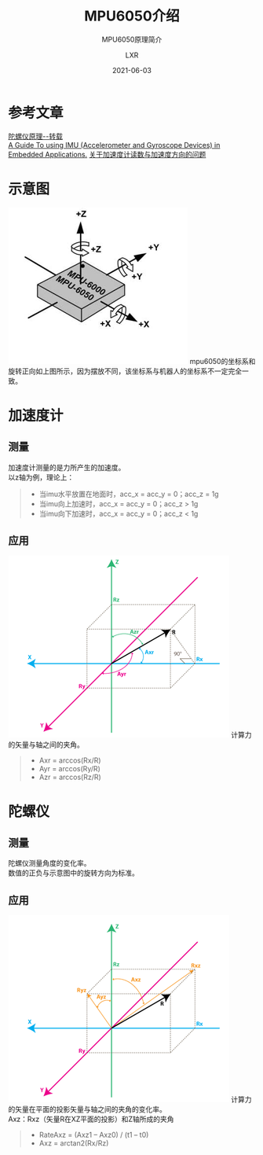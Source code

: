 ﻿---
layout:     post
title:      MPU6050介绍
subtitle:   MPU6050原理简介
date:       2021-06-03
author:     LXR
header-img: img/post-bg-re-vs-ng2.jpg
catalog: true
tags:
    - MPU6050
---

# 参考文章
[陀螺仪原理--转载](https://blog.csdn.net/jaczen/article/details/80579472)  
[A Guide To using IMU (Accelerometer and Gyroscope Devices) in Embedded Applications.](http://www.starlino.com/imu_guide.html)
[关于加速度计读数与加速度方向的问题](https://blog.csdn.net/weixin_42098782/article/details/85229261)

# 示意图
![mpu6050-axis](/img/mpu6050-axis.jpeg)
mpu6050的坐标系和旋转正向如上图所示，因为摆放不同，该坐标系与机器人的坐标系不一定完全一致。  

# 加速度计
## 测量
加速度计测量的是力所产生的加速度。  
以z轴为例，理论上：    
> * 当imu水平放置在地面时，acc_x = acc_y = 0；acc_z = 1g
> * 当imu向上加速时，acc_x = acc_y = 0；acc_z > 1g
> * 当imu向下加速时，acc_x = acc_y = 0；acc_z < 1g

## 应用
![acc-axis](/img/acc-axis.png)
计算力的矢量与轴之间的夹角。  
> * Axr = arccos(Rx/R)
> * Ayr = arccos(Ry/R)
> * Azr = arccos(Rz/R) 

# 陀螺仪
## 测量
陀螺仪测量角度的变化率。  
数值的正负与示意图中的旋转方向为标准。  

## 应用
![ang-axis](/img/ang-axis.png)
计算力的矢量在平面的投影矢量与轴之间的夹角的变化率。  
Axz：Rxz（矢量R在XZ平面的投影）和Z轴所成的夹角  
> * RateAxz = (Axz1 – Axz0) / (t1 – t0)
> * Axz = arctan2(Rx/Rz)










